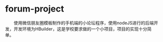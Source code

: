 # forum-project

&emsp;&emsp;使用微信朋友圈模板制作的手机端的小论坛程序，使用nodeJS进行的后端开发，开发环境为HBuilder，这是学校要求做的一个小项目，项目的实现十分简单。
